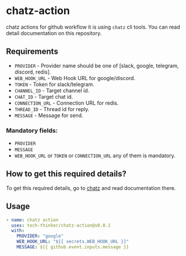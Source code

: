 # chatz-action
chatz actions for github workflow it is using `chatz` cli tools.
You can read detail documentation on this repository.

## Requirements
- `PROVIDER` - Provider name should be one of [slack, google, telegram, discord, redis].
- `WEB_HOOK_URL` - Web Hook URL for google/discord.
- `TOKEN` - Token for slack/telegram.
- `CHANNEL_ID` - Target channel id.
- `CHAT_ID` - Target chat id.
- `CONNECTION_URL` - Connection URL for redis.
- `THREAD_ID` - Thread id for reply.
- `MESSAGE` - Message for send.

### Mandatory fields:
- `PROVIDER`
- `MESSAGE`
- `WEB_HOOK_URL` or `TOKEN` or `CONNECTION_URL` any of them is mandatory.


## How to get this required details?
To get this required details, go to [chatz](https://github.com/tech-thinker/chatz) and read documentation there.

## Usage
```yaml
- name: chatz action
  uses: tech-thinker/chatz-action@v0.0.1
  with:
    PROVIDER: "google"
    WEB_HOOK_URL: "${{ secrets.WEB_HOOK_URL }}"
    MESSAGE: ${{ github.event.inputs.message }}
```

